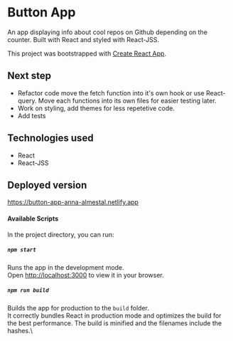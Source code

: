 # Button App

An app displaying info about cool repos on Github depending on the counter. Built with React and styled with React-JSS.

This project was bootstrapped with [Create React App](https://github.com/facebook/create-react-app).

## Next step
  * Refactor code move the fetch function into it's own hook or use React-query. Move each functions into its own files for easier testing later.
  * Work on styling, add themes for less repetetive code.
  * Add tests 

## Technologies used
  * React
  * React-JSS
  
## Deployed version
https://button-app-anna-almestal.netlify.app
  
  
#### Available Scripts

In the project directory, you can run:

##### `npm start`

Runs the app in the development mode.\
Open [http://localhost:3000](http://localhost:3000) to view it in your browser.

##### `npm run build`

Builds the app for production to the `build` folder.\
It correctly bundles React in production mode and optimizes the build for the best performance.
The build is minified and the filenames include the hashes.\


